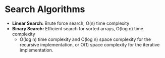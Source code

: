 # Search Algorithms

- **Linear Search:** Brute force search, O(n) time complexity
- **Binary Search:** Efficient search for sorted arrays, O(log n) time complexity
  - O(log n) time complexity and O(log n) space complexity for the recursive implementation, or O(1) space complexity for the iterative implementation.
